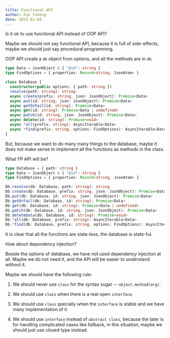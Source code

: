 ```yaml
---
title: Functional API
author: Xie Yuheng
date: 2023-02-04
---
```


Is it ok to use functional API instead of OOP API?

Maybe we should not say functional API,
because it is full of side-effects,
maybe we should just say procedural programming.

OOP API create a `db` object from options,
and all the methods are in `db`.

```typescript
type Data = JsonObject & { "@id": string }
type FindOptions = { properties: Record<string, JsonAtom> }

class Database {
  constructor(public options: { path: string })
  resolve(path: string): string
  async create(prefix: string, json: JsonObject): Promise<Data>
  async put(id: string, json: JsonObject): Promise<Data>
  async getOrFail(id: string): Promise<Data>
  async get(id: string): Promise<Data | undefined>
  async patch(id: string, json: JsonObject): Promise<Data>
  async delete(id: string): Promise<void>
  async *all(prefix: string): AsyncIterable<Data>
  async *find(prefix: string, options: FindOptions): AsyncIterable<Data>
}
```

But, because we want to do many many things to the database,
maybe it does not make sense to implement
all the functions as methods in the class.

What FP API will be?

```typescript
type Database = { path: string }
type Data = JsonObject & { "@id": string }
type FindOptions = { properties: Record<string, JsonAtom> }

Db.resolve(db: Database, path: string): string
Db.create(db: Database, prefix: string, json: JsonObject): Promise<Data>
Db.put(db: Database, id: string, json: JsonObject): Promise<Data>
Db.getOrFail(db: Database, id: string): Promise<Data>
Db.get(db: Database, id: string): Promise<Data | undefined>
Db.patch(db: Database, id: string, json: JsonObject): Promise<Data>
Db.deleteData(db: Database, id: string): Promise<void>
Db.*all(db: Database, prefix: string): AsyncIterable<Data>
Db.*find(db: Database, prefix: string, options: FindOptions): AsyncIterable<Data>
```

It is clear that all the functions are state-less,
the database is state-ful.

How about dependency injection?

Beside the options of database,
we have not used dependency injection at all.
Maybe we do not need it, and the API will be
easier to understand without it.

Maybe we should have the following rule:

1. We should never use `class` for the syntax sugar -- `object.method(arg)`.

2. We should use `class` when there is a real open `interface`.

3. We should use `class` specially when the `interface` is stable
   and we have many implementation of it.

4. We should use `interface` instead of `abstract class`,
   because the later is for handling complicated cases like fallback,
   in this situation, maybe we should just use closed type instead.
